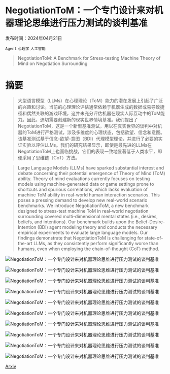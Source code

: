 # NegotiationToM：一个专门设计来对机器理论思维进行压力测试的谈判基准

发布时间：2024年04月21日

`Agent` `心理学` `人工智能`

> NegotiationToM: A Benchmark for Stress-testing Machine Theory of Mind on Negotiation Surrounding

# 摘要

> 大型语言模型（LLMs）在心理理论（ToM）能力的潜在发展上引起了广泛的兴趣和讨论。当前的心理理论评估通常依赖于机器生成的数据或易导致捷径和偶然关联的游戏环境，这并未充分评估机器在现实人际互动中的ToM能力。因此，迫切需要创建新的现实世界情境基准。我们提出了NegotiationToM，这是一个新型基准测试，用以在真实世界的谈判中对机器的ToM进行严格测试，涉及多维度的心理状态，包括欲望、信念和意图。该基准测试基于信念-欲望-意图（BDI）代理模型理论，并进行了必要的实证实验以评估LLMs。我们的研究结果显示，即使是最先进的LLMs在NegotiationToM上也面临挑战，它们的表现一致地显著低于人类水平，即便采用了思维链（CoT）方法。

> Large Language Models (LLMs) have sparked substantial interest and debate concerning their potential emergence of Theory of Mind (ToM) ability. Theory of mind evaluations currently focuses on testing models using machine-generated data or game settings prone to shortcuts and spurious correlations, which lacks evaluation of machine ToM ability in real-world human interaction scenarios. This poses a pressing demand to develop new real-world scenario benchmarks. We introduce NegotiationToM, a new benchmark designed to stress-test machine ToM in real-world negotiation surrounding covered multi-dimensional mental states (i.e., desires, beliefs, and intentions). Our benchmark builds upon the Belief-Desire-Intention (BDI) agent modeling theory and conducts the necessary empirical experiments to evaluate large language models. Our findings demonstrate that NegotiationToM is challenging for state-of-the-art LLMs, as they consistently perform significantly worse than humans, even when employing the chain-of-thought (CoT) method.

![NegotiationToM：一个专门设计来对机器理论思维进行压力测试的谈判基准](../../../paper_images/2404.13627/x1.png)

![NegotiationToM：一个专门设计来对机器理论思维进行压力测试的谈判基准](../../../paper_images/2404.13627/x2.png)

![NegotiationToM：一个专门设计来对机器理论思维进行压力测试的谈判基准](../../../paper_images/2404.13627/x3.png)

![NegotiationToM：一个专门设计来对机器理论思维进行压力测试的谈判基准](../../../paper_images/2404.13627/x4.png)

![NegotiationToM：一个专门设计来对机器理论思维进行压力测试的谈判基准](../../../paper_images/2404.13627/x5.png)

![NegotiationToM：一个专门设计来对机器理论思维进行压力测试的谈判基准](../../../paper_images/2404.13627/x6.png)

![NegotiationToM：一个专门设计来对机器理论思维进行压力测试的谈判基准](../../../paper_images/2404.13627/BackGround.jpg)

![NegotiationToM：一个专门设计来对机器理论思维进行压力测试的谈判基准](../../../paper_images/2404.13627/Desire.jpg)

![NegotiationToM：一个专门设计来对机器理论思维进行压力测试的谈判基准](../../../paper_images/2404.13627/Belief.jpg)

![NegotiationToM：一个专门设计来对机器理论思维进行压力测试的谈判基准](../../../paper_images/2404.13627/Intention.jpg)

[Arxiv](https://arxiv.org/abs/2404.13627)